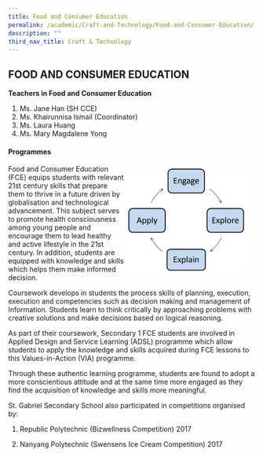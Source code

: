 ```yaml
---
title: Food and Consumer Education
permalink: /academic/Craft-and-Technology/Food-and-Consumer-Education/
description: ""
third_nav_title: Craft & Technology
---
```

## FOOD AND CONSUMER EDUCATION


**Teachers in Food and Consumer Education**

1.  Ms. Jane Han (SH CCE)
2.  Ms. Khairunnisa Ismail (Coordinator)
3.  Ms. Laura Huang
4.  Ms. Mary Magdalene Yong

#### Programmes

<img src="/images/Food%20Consumer%20Model.png" style= "width: 50%; margin-right:15px;" align = "right">

Food and Consumer Education (FCE) equips students with relevant 21st century skills that prepare them to thrive in a future driven by globalisation and technological advancement. This subject serves to promote health consciousness among young people and encourage them to lead healthy and active lifestyle in the 21st century. In addition, students are equipped with knowledge and skills which helps them make informed decision. 

  
Coursework develops in students the process skills of planning, execution, execution and competencies such as decision making and management of Information. Students learn to think critically by approaching problems with creative solutions and make decisions based on logical reasoning.

As part of their coursework, Secondary 1 FCE students are involved in Applied Design and Service Learning (ADSL) programme which allow students to apply the knowledge and skills acquired during FCE lessons to this Values-in-Action (VIA) programme.  
  
Through these authentic learning programme, students are found to adopt a more conscientious attitude and at the same time more engaged as they find the acquisition of knowledge and skills more meaningful.  
  
St. Gabriel Secondary School also participated in competitions organised by:  

1. Republic Polytechnic (Bizwellness Competition) 2017

2. Nanyang Polytechnic (Swensens Ice Cream Competition) 2017
